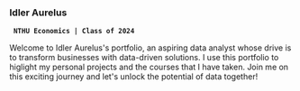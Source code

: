 ### Idler Aurelus 
**` NTHU Economics | Class of 2024`**

Welcome to Idler Aurelus's portfolio, an aspiring data analyst whose drive is to transform businesses with data-driven solutions. I use this portfolio to higlight my personal projects and the courses that I have taken.  Join me on this exciting journey and let's unlock the potential of data together!

<!--
**Idler-ai/Idler-ai** is a ✨ _special_ ✨ repository because its `README.md` (this file) appears on your GitHub profile.

Here are some ideas to get you started:

- 🔭 I’m currently working on ...
- 🌱 I’m currently learning ...
- 👯 I’m looking to collaborate on ...
- 🤔 I’m looking for help with ...
- 💬 Ask me about ...
- 📫 How to reach me: ...
- 😄 Pronouns: ...
- ⚡ Fun fact: ...
-->
